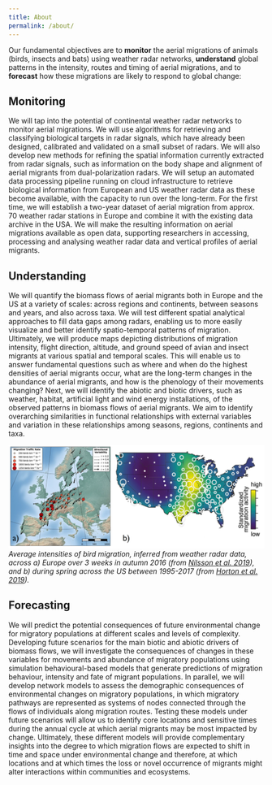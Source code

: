 ```yaml
---
title: About
permalink: /about/
---
```


Our fundamental objectives are to **monitor** the aerial migrations of animals (birds, insects and bats) using weather radar networks, 
**understand** global patterns in the intensity, routes and timing of aerial migrations, and to **forecast** how these migrations are 
likely to respond to global change:

## Monitoring
We will tap into the potential of continental weather radar networks to monitor aerial migrations. We will use algorithms for retrieving 
and classifying biological targets in radar signals, which have already been designed, calibrated and validated on a small subset of 
radars. We will also develop new methods for refining the spatial information currently extracted from radar signals, such as 
information on the body shape and alignment of aerial migrants from dual-polarization radars. We will setup an automated data processing 
pipeline running on cloud infrastructure to retrieve biological information from European and US weather radar data as these become 
available, with the capacity to run over the long-term. For the first time, we will establish a two-year dataset of aerial migration 
from approx. 70 weather radar stations in Europe and combine it with the existing data archive in the USA. We will make the resulting 
information on aerial migrations available as open data, supporting researchers in accessing, processing and analysing weather radar 
data and vertical profiles of aerial migrants.

## Understanding
We will quantify the biomass flows of aerial migrants both in Europe and the US at a variety of scales: across regions and continents, 
between seasons and years, and also across taxa. We will test different spatial analytical approaches to fill data gaps among radars, 
enabling us to more easily visualize and better identify spatio-temporal patterns of migration. Ultimately, we will produce maps 
depicting distributions of migration intensity, flight direction, altitude, and ground speed of avian and insect migrants at various 
spatial and temporal scales. This will enable us to answer fundamental questions such as where and when do the highest densities of 
aerial migrants occur, what are the long-term changes in the abundance of aerial migrants, and how is the phenology of their movements 
changing? Next, we will identify the abiotic and biotic drivers, such as weather, habitat, artificial light and wind energy 
installations, of the observed patterns in biomass flows of aerial migrants. We aim to identify overarching similarities in functional 
relationships with external variables and variation in these relationships among seasons, regions, continents and taxa.

![biomass flows](/assets/img/biomass_flow_fig_cropped.png)
_Average intensities of bird migration, inferred from weather radar data, across a) Europe over 3 weeks in autumn 2016 (from [Nilsson et al. 2019](https://doi.org/10.1111/ecog.04003)), and b) during spring across the US between 1995-2017 (from [Horton et al. 2019](https://doi.org/10.1002/fee.2029))._

## Forecasting
We will predict the potential consequences of future environmental change for migratory populations at different scales and levels of 
complexity. Developing future scenarios for the main biotic and abiotic drivers of biomass flows, we will investigate the consequences 
of changes in these variables for movements and abundance of migratory populations using simulation behavioural-based models that 
generate predictions of migration behaviour, intensity and fate of migrant populations. In parallel, we will develop network models to 
assess the demographic consequences of environmental changes on migratory populations, in which migratory pathways are represented as 
systems of nodes connected through the flows of individuals along migration routes. Testing these models under future scenarios will 
allow us to identify core locations and sensitive times during the annual cycle at which aerial migrants may be most impacted by change. 
Ultimately, these different models will provide complementary insights into the degree to which migration flows are expected to shift in 
time and space under environmental change and therefore, at which locations and at which times the loss or novel occurrence of migrants 
might alter interactions within communities and ecosystems. 
